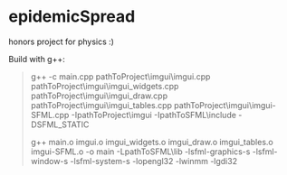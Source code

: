 # epidemicSpread

honors project for physics :)

Build with g++:

> g++ -c main.cpp pathToProject\imgui\imgui.cpp pathToProject\imgui\imgui_widgets.cpp pathToProject\imgui\imgui_draw.cpp pathToProject\imgui\imgui_tables.cpp pathToProject\imgui\imgui-SFML.cpp -IpathToProject\imgui -IpathToSFML\include -DSFML_STATIC
>
> g++ main.o imgui.o imgui_widgets.o imgui_draw.o imgui_tables.o imgui-SFML.o -o main -LpathToSFML\lib -lsfml-graphics-s -lsfml-window-s -lsfml-system-s -lopengl32 -lwinmm -lgdi32